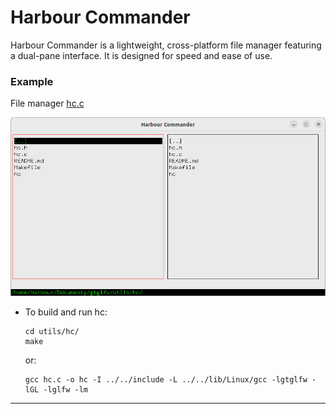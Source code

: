 # Harbour Commander

Harbour Commander is a lightweight, cross-platform file manager featuring a dual-pane interface. It is designed for speed and ease of use.

### Example

File manager [hc.c](hc.c)

![Main](../../docs/assets/img/hc.png)

- To build and run hc:

   ```
   cd utils/hc/
   make
   ```
   or:
   ```
   gcc hc.c -o hc -I ../../include -L ../../lib/Linux/gcc -lgtglfw -lGL -lglfw -lm
   ```
---
